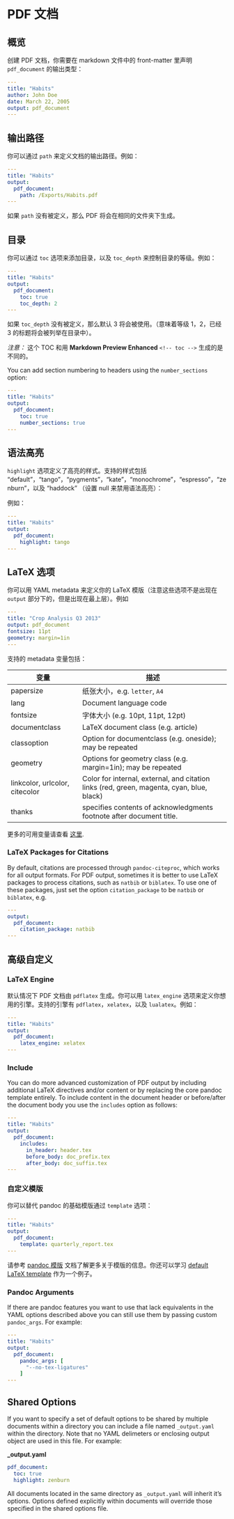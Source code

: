 # PDF 文档
## 概览
创建 PDF 文档，你需要在 markdown 文件中的 front-matter 里声明 `pdf_document` 的输出类型：   
```yaml
---
title: "Habits"
author: John Doe
date: March 22, 2005
output: pdf_document
---
```

## 输出路径
你可以通过 `path` 来定义文档的输出路径。例如：    

```yaml
---
title: "Habits"
output:
  pdf_document:
    path: /Exports/Habits.pdf
---
```   
如果 `path` 没有被定义，那么 PDF 将会在相同的文件夹下生成。  

## 目录
你可以通过 `toc` 选项来添加目录，以及 `toc_depth` 来控制目录的等级。例如：  
```yaml
---
title: "Habits"
output:
  pdf_document:
    toc: true
    toc_depth: 2
---
```
如果 `toc_depth` 没有被定义，那么默认 3 将会被使用。（意味着等级 1，2，已经 3 的标题将会被列举在目录中）。  

*注意：* 这个 TOC 和用 **Markdown Preview Enhanced** `<!-- toc -->` 生成的是不同的。  

You can add section numbering to headers using the `number_sections` option:
```yaml
---
title: "Habits"
output:
  pdf_document:
    toc: true
    number_sections: true
---
```

## 语法高亮
`highlight` 选项定义了高亮的样式。支持的样式包括 “default”，“tango”，“pygments”，“kate”，“monochrome”，“espresso”，“zenburn”，以及 “haddock” （设置 null 来禁用语法高亮）：    

例如：  
```yaml
---
title: "Habits"
output:
  pdf_document:
    highlight: tango
---
```
## LaTeX 选项  
你可以用 YAML metadata 来定义你的 LaTeX 模版（注意这些选项不是出现在 `output` 部分下的，但是出现在最上层）。例如
```yaml
---
title: "Crop Analysis Q3 2013"
output: pdf_document
fontsize: 11pt
geometry: margin=1in
---
```
支持的 metadata 变量包括：  

| 变量  | 描述  |
|---|---|
| papersize | 纸张大小，e.g. `letter`, `A4` |
| lang  | Document language code |
| fontsize | 字体大小 (e.g. 10pt, 11pt, 12pt) |
| documentclass | LaTeX document class (e.g. article) |
| classoption | Option for documentclass (e.g. oneside); may be repeated |
| geometry | Options for geometry class (e.g. margin=1in); may be repeated |
| linkcolor, urlcolor, citecolor	|Color for internal, external, and citation links (red, green, magenta, cyan, blue, black) |
| thanks | specifies contents of acknowledgments footnote after document title. |  

更多的可用变量请查看 [这里](http://pandoc.org/MANUAL.html#variables-for-latex).

### LaTeX Packages for Citations
By default, citations are processed through `pandoc-citeproc`, which works for all output formats. For PDF output, sometimes it is better to use LaTeX packages to process citations, such as `natbib` or `biblatex`. To use one of these packages, just set the option `citation_package` to be `natbib` or `biblatex`, e.g.  
```yaml
---
output:
  pdf_document:
    citation_package: natbib
---
```

## 高级自定义
### LaTeX Engine   
默认情况下 PDF 文档由 `pdflatex` 生成。你可以用 `latex_engine` 选项来定义你想用的引擎。支持的引擎有 `pdflatex`，`xelatex`，以及 `lualatex`。例如：  
```yaml
---
title: "Habits"
output:
  pdf_document:
    latex_engine: xelatex
---
```

### Include
You can do more advanced customization of PDF output by including additional LaTeX directives and/or content or by replacing the core pandoc template entirely. To include content in the document header or before/after the document body you use the `includes` option as follows:  
```yaml
---
title: "Habits"
output:
  pdf_document:
    includes:
      in_header: header.tex
      before_body: doc_prefix.tex
      after_body: doc_suffix.tex
---
```

### 自定义模版
你可以替代 pandoc 的基础模版通过 `template` 选项：
```yaml
---
title: "Habits"
output:
  pdf_document:
    template: quarterly_report.tex
---
```
请参考 [pandoc 模版](http://pandoc.org/README.html#templates) 文档了解更多关于模版的信息。你还可以学习 [default LaTeX template](https://github.com/jgm/pandoc-templates/blob/master/default.latex) 作为一个例子。  

### Pandoc Arguments   
If there are pandoc features you want to use that lack equivalents in the YAML options described above you can still use them by passing custom `pandoc_args`. For example:  
```yaml
---
title: "Habits"
output:
  pdf_document:
    pandoc_args: [
      "--no-tex-ligatures"
    ]
---
```

## Shared Options
If you want to specify a set of default options to be shared by multiple documents within a directory you can include a file named `_output.yaml` within the directory. Note that no YAML delimeters or enclosing output object are used in this file. For example:    

**_output.yaml**
```yaml
pdf_document:
  toc: true
  highlight: zenburn
```
All documents located in the same directory as `_output.yaml` will inherit it’s options. Options defined explicitly within documents will override those specified in the shared options file.
